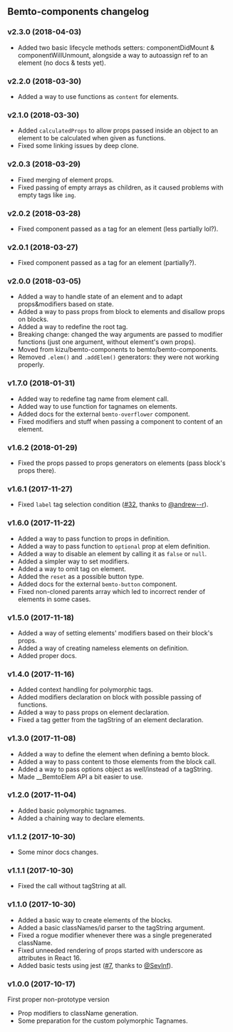 ## Bemto-components changelog

### v2.3.0 (2018-04-03)

- Added two basic lifecycle methods setters: componentDidMount & componentWillUnmount, alongside a way to autoassign ref to an element (no docs & tests yet).

### v2.2.0 (2018-03-30)

- Added a way to use functions as `content` for elements.

### v2.1.0 (2018-03-30)

- Added `calculatedProps` to allow props passed inside an object to an element to be calculated when given as functions.
- Fixed some linking issues by deep clone.

### v2.0.3 (2018-03-29)

- Fixed merging of element props.
- Fixed passing of empty arrays as children, as it caused problems with empty tags like `img`.

### v2.0.2 (2018-03-28)

- Fixed component passed as a tag for an element (less partially lol?).

### v2.0.1 (2018-03-27)

- Fixed component passed as a tag for an element (partially?).

### v2.0.0 (2018-03-05)

- Added a way to handle state of an element and to adapt props&modifiers based on state.
- Added a way to pass props from block to elements and disallow props on blocks.
- Added a way to redefine the root tag.
- Breaking change: changed the way arguments are passed to modifier functions (just one argument, without element's own props).
- Moved from kizu/bemto-components to bemto/bemto-components.
- Removed `.elem()` and `.addElem()` generators: they were not working properly.

### v1.7.0 (2018-01-31)

- Added way to redefine tag name from element call.
- Added way to use function for tagnames on elements.
- Added docs for the external `bemto-overflower` component.
- Fixed modifiers and stuff when passing a component to content of an element.

### v1.6.2 (2018-01-29)

- Fixed the props passed to props generators on elements (pass block's props there).

### v1.6.1 (2017-11-27)

- Fixed `label` tag selection condition ([#32](https://github.com/bemto/bemto-components/pull/32), thanks to [@andrew--r](https://github.com/andrew--r)).

### v1.6.0 (2017-11-22)

- Added a way to pass function to props in definition.
- Added a way to pass function to `optional` prop at elem definition.
- Added a way to disable an element by calling it as `false` or `null`.
- Added a simpler way to set modifiers.
- Added a way to omit tag on element.
- Added the `reset` as a possible button type.
- Added docs for the external `bemto-button` component.
- Fixed non-cloned parents array which led to incorrect render of elements in some cases.

### v1.5.0 (2017-11-18)

- Added a way of setting elements' modifiers based on their block's props.
- Added a way of creating nameless elements on definition.
- Added proper docs.

### v1.4.0 (2017-11-16)

- Added context handling for polymorphic tags.
- Added modifiers declaration on block with possible passing of functions.
- Added a way to pass props on element declaration.
- Fixed a tag getter from the tagString of an element declaration.

### v1.3.0 (2017-11-08)

- Added a way to define the element when defining a bemto block.
- Added a way to pass content to those elements from the block call.
- Added a way to pass options object as well/instead of a tagString.
- Made __BemtoElem API a bit easier to use.

### v1.2.0 (2017-11-04)

- Added basic polymorphic tagnames.
- Added a chaining way to declare elements.

### v1.1.2 (2017-10-30)

- Some minor docs changes.

### v1.1.1 (2017-10-30)

- Fixed the call without tagString at all.

### v1.1.0 (2017-10-30)

- Added a basic way to create elements of the blocks.
- Added a basic classNames/id parser to the tagString argument.
- Fixed a rogue modifier whenever there was a single pregenerated className.
- Fixed unneeded rendering of props started with underscore as attributes in React 16.
- Added basic tests using jest ([#7](https://github.com/bemto/bemto-components/pull/7), thanks to [@SevInf](https://github.com/SevInf)).

### v1.0.0 (2017-10-17)

First proper non-prototype version

- Prop modifiers to className generation.
- Some preparation for the custom polymorphic Tagnames.
